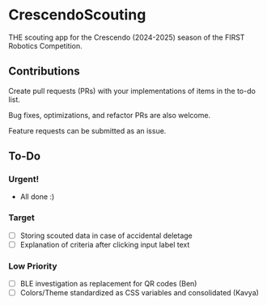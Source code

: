 # CrescendoScouting
THE scouting app for the Crescendo (2024-2025) season of the FIRST Robotics Competition.

## Contributions
Create pull requests (PRs) with your implementations of items in the to-do list.

Bug fixes, optimizations, and refactor PRs are also welcome.

Feature requests can be submitted as an issue.

## To-Do

### Urgent!
- All done :)

### Target
- [ ] Storing scouted data in case of accidental deletage
- [ ] Explanation of criteria after clicking input label text

### Low Priority
- [ ] BLE investigation as replacement for QR codes (Ben)
- [ ] Colors/Theme standardized as CSS variables and consolidated (Kavya)
